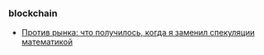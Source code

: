 ### blockchain
- [Против рынка: что получилось, когда я заменил спекуляции математикой](https://habr.com/ru/articles/956974/)
